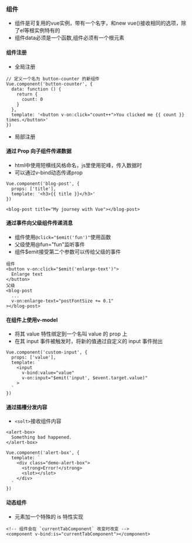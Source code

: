 ### 组件
* 组件是可复用的vue实例，带有一个名字，和new vue()接收相同的选项，除了el等根实例特有的
* 组件data必须是一个函数,组件必须有一个根元素
#### 组件注册
* 全局注册
```
// 定义一个名为 button-counter 的新组件
Vue.component('button-counter', {
  data: function () {
    return {
      count: 0
    }
  },
  template: '<button v-on:click="count++">You clicked me {{ count }} times.</button>'
})
```
* 局部注册
#### 通过 Prop 向子组件传递数据
* html中使用短横线风格命名，js里使用驼峰，传入数据时
* 可以通过v-bind动态传递prop
```
Vue.component('blog-post', {
  props: ['title'],
  template: '<h3>{{ title }}</h3>'
})

<blog-post title="My journey with Vue"></blog-post>
```
#### 通过事件向父级组件传递消息
* 组件使用`@click="$emit('fun')"`使用函数
* 父级使用@fun="fun"监听事件
* 组件$emit接受第二个参数可以传给父级的事件
```
组件
<button v-on:click="$emit('enlarge-text')">
  Enlarge text
</button>
父级
<blog-post
  ...
  v-on:enlarge-text="postFontSize += 0.1"
></blog-post>

```
#### 在组件上使用v-model
* 将其 value 特性绑定到一个名叫 value 的 prop 上
* 在其 input 事件被触发时，将新的值通过自定义的 input 事件抛出
```
Vue.component('custom-input', {
  props: ['value'],
  template: `
    <input
      v-bind:value="value"
      v-on:input="$emit('input', $event.target.value)"
    >
  `
})

```
#### 通过插槽分发内容
* `<solt>`接收组件内容
```
<alert-box>
  Something bad happened.
</alert-box>

Vue.component('alert-box', {
  template: `
    <div class="demo-alert-box">
      <strong>Error!</strong>
      <slot></slot>
    </div>
  `
})
```
#### 动态组件
* <component> 元素加一个特殊的 is 特性实现
```
<!-- 组件会在 `currentTabComponent` 改变时改变 -->
<component v-bind:is="currentTabComponent"></component>
```